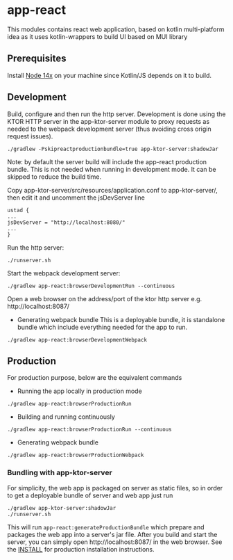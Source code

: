 # app-react

This modules contains react web application, based on kotlin multi-platform idea as it uses kotlin-wrappers to build UI based on MUI library

## Prerequisites
Install [Node 14x](https://nodejs.org/en/download/) on your machine since Kotlin/JS depends on it
to build.

## Development

Build, configure and then run the http server. Development is done using the KTOR HTTP server in
the app-ktor-server module to proxy requests as needed to the webpack development server (thus
avoiding cross origin request issues).

```
./gradlew -Pskipreactproductionbundle=true app-ktor-server:shadowJar
```
Note: by default the server build will include the app-react production bundle. This is not needed
when running in development mode. It can be skipped to reduce the build time.

Copy app-ktor-server/src/resources/application.conf to app-ktor-server/, then edit it and uncomment
the jsDevServer line

```
ustad {
...
jsDevServer = "http://localhost:8080/"
...
}
```

Run the http server:

```
./runserver.sh
```

Start the webpack development server:

```
./gradlew app-react:browserDevelopmentRun --continuous
```

Open a web browser on the address/port of the ktor http server e.g. http://localhost:8087/


* Generating webpack bundle
This is a deployable bundle, it is standalone bundle which include everything needed for the app to run.
```
./gradlew app-react:browserDevelopmentWebpack
```

## Production
For production purpose, below are the equivalent commands
* Running the app locally in production mode

```
./gradlew app-react:browserProductionRun
```
* Building and running continuously

```
./gradlew app-react:browserProductionRun --continuous
```
* Generating webpack bundle

```
./gradlew app-react:browserProductionWebpack
```

### Bundling with app-ktor-server

For simplicity, the web app is packaged on server as static files, so in order to get a deployable
 bundle of server and web app just run

```
./gradlew app-ktor-server:shadowJar
./runserver.sh
```
This will run ``` app-react:generateProductionBundle ``` which prepare and packages the web app into a server's jar
file.  After you build and start the server, you can simply open http://localhost:8087/ in the
web browser. See the [INSTALL](../INSTALL.md) for production installation instructions.

